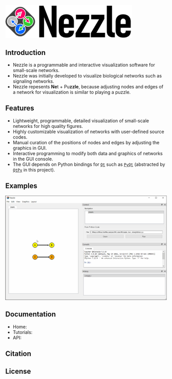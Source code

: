 <img src="nezzle/resources/logo.png" alt="Drawing" width="395px"/>


## Introduction 
- Nezzle is a programmable and interactive visualization software for small-scale networks.
- Nezzle was initially developed to visualize biological networks such as signaling networks.
- Nezzle repesents **Ne**t + Pu**zzle**, because adjusting nodes and edges of a network for visualization is similar to playing a puzzle.
  
## Features
- Lightweight, programmable, detailed visualization of small-scale networks for high quality figures.
- Highly customizable visualization of networks with user-defined source codes.
- Manual curation of the positions of nodes and edges by adjusting the graphics in GUI.
- Interactive programming to modify both data and graphics of networks in the GUI console.
- The GUI depends on Python bindings for [`Qt`](https://www.qt.io/)
  such as [`PyQt`](https://riverbankcomputing.com/software/pyqt)
  (abstracted by [`QtPy`](https://github.com/spyder-ide/qtpy) in this project).


## Examples
<img src="assets/demo.gif" alt="Drawing" width="700px"/>


## Documentation
- Home:
- Tutorials:
- API:

## Citation

## License
